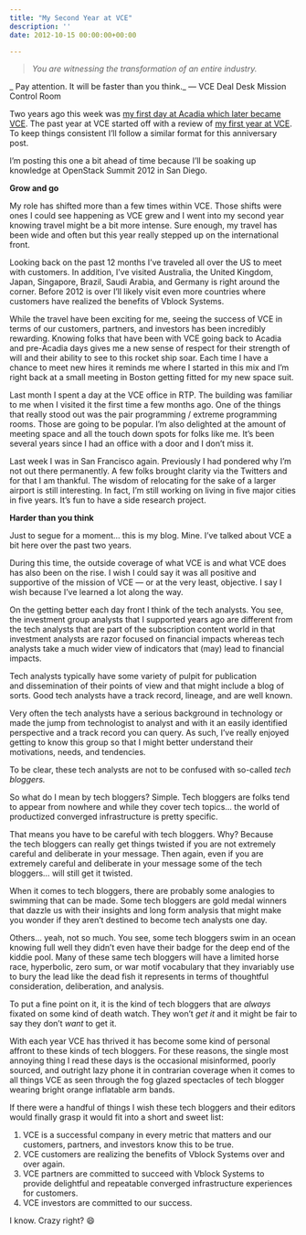 ```yaml
---
title: "My Second Year at VCE"
description: ''
date: 2012-10-15 00:00:00+00:00

---
```



> *You are witnessing the transformation of an entire industry.*
> 
> 

\_ Pay attention. It will be faster than you think.\_ — VCE Deal Desk Mission Control Room

Two years ago this week was [my first day at Acadia which later became VCE](https://fudge.org/archive/private-clouds-ahead/). The past year at VCE started off with a review of [my first year at VCE](https://fudge.org/archive/my-first-year-at-vce/). To keep things consistent I’ll follow a similar format for this anniversary post.

I’m posting this one a bit ahead of time because I’ll be soaking up knowledge at OpenStack Summit 2012 in San Diego.

**Grow and go**

My role has shifted more than a few times within VCE. Those shifts were ones I could see happening as VCE grew and I went into my second year knowing travel might be a bit more intense. Sure enough, my travel has been wide and often but this year really stepped up on the international front.

Looking back on the past 12 months I’ve traveled all over the US to meet with customers. In addition, I’ve visited Australia, the United Kingdom, Japan, Singapore, Brazil, Saudi Arabia, and Germany is right around the corner. Before 2012 is over I’ll likely visit even more countries where customers have realized the benefits of Vblock Systems.

While the travel have been exciting for me, seeing the success of VCE in terms of our customers, partners, and investors has been incredibly rewarding. Knowing folks that have been with VCE going back to Acadia and pre-Acadia days gives me a new sense of respect for their strength of will and their ability to see to this rocket ship soar. Each time I have a chance to meet new hires it reminds me where I started in this mix and I’m right back at a small meeting in Boston getting fitted for my new space suit.

Last month I spent a day at the VCE office in RTP. The building was familiar to me when I visited it the first time a few months ago. One of the things that really stood out was the pair programming / extreme programming rooms. Those are going to be popular. I’m also delighted at the amount of meeting space and all the touch down spots for folks like me. It’s been several years since I had an office with a door and I don’t miss it.

Last week I was in San Francisco again. Previously I had pondered why I’m not out there permanently. A few folks brought clarity via the Twitters and for that I am thankful. The wisdom of relocating for the sake of a larger airport is still interesting. In fact, I’m still working on living in five major cities in five years. It’s fun to have a side research project.

**Harder than you think**

Just to segue for a moment… this is my blog. Mine. I’ve talked about VCE a bit here over the past two years.

During this time, the outside coverage of what VCE is and what VCE does has also been on the rise. I wish I could say it was all positive and supportive of the mission of VCE — or at the very least, objective. I say I wish because I’ve learned a lot along the way.

On the getting better each day front I think of the tech analysts. You see, the investment group analysts that I supported years ago are different from the tech analysts that are part of the subscription content world in that investment analysts are razor focused on financial impacts whereas tech analysts take a much wider view of indicators that (may) lead to financial impacts.

Tech analysts typically have some variety of pulpit for publication and dissemination of their points of view and that might include a blog of sorts. Good tech analysts have a track record, lineage, and are well known.

Very often the tech analysts have a serious background in technology or made the jump from technologist to analyst and with it an easily identified perspective and a track record you can query. As such, I’ve really enjoyed getting to know this group so that I might better understand their motivations, needs, and tendencies.

To be clear, these tech analysts are not to be confused with so-called *tech bloggers.*

So what do I mean by tech bloggers? Simple. Tech bloggers are folks tend to appear from nowhere and while they cover tech topics… the world of productized converged infrastructure is pretty specific.

That means you have to be careful with tech bloggers. Why? Because the tech bloggers can really get things twisted if you are not extremely careful and deliberate in your message. Then again, even if you are extremely careful and deliberate in your message some of the tech bloggers… will still get it twisted.

When it comes to tech bloggers, there are probably some analogies to swimming that can be made. Some tech bloggers are gold medal winners that dazzle us with their insights and long form analysis that might make you wonder if they aren’t destined to become tech analysts one day.

Others… yeah, not so much. You see, some tech bloggers swim in an ocean knowing full well they didn’t even have their badge for the deep end of the kiddie pool. Many of these same tech bloggers will have a limited horse race, hyperbolic, zero sum, or war motif vocabulary that they invariably use to bury the lead like the dead fish it represents in terms of thoughtful consideration, deliberation, and analysis.

To put a fine point on it, it is the kind of tech bloggers that are *always* fixated on some kind of death watch. They won’t *get it* and it might be fair to say they don’t *want* to get it.

With each year VCE has thrived it has become some kind of personal affront to these kinds of tech bloggers. For these reasons, the single most annoying thing I read these days is the occasional misinformed, poorly sourced, and outright lazy phone it in contrarian coverage when it comes to all things VCE as seen through the fog glazed spectacles of tech blogger wearing bright orange inflatable arm bands.

If there were a handful of things I wish these tech bloggers and their editors would finally grasp it would fit into a short and sweet list:

1. VCE is a successful company in every metric that matters and our customers, partners, and investors know this to be true.
2. VCE customers are realizing the benefits of Vblock Systems over and over again.
3. VCE partners are committed to succeed with Vblock Systems to provide delightful and repeatable converged infrastructure experiences for customers.
4. VCE investors are committed to our success.

I know. Crazy right? :smile:

